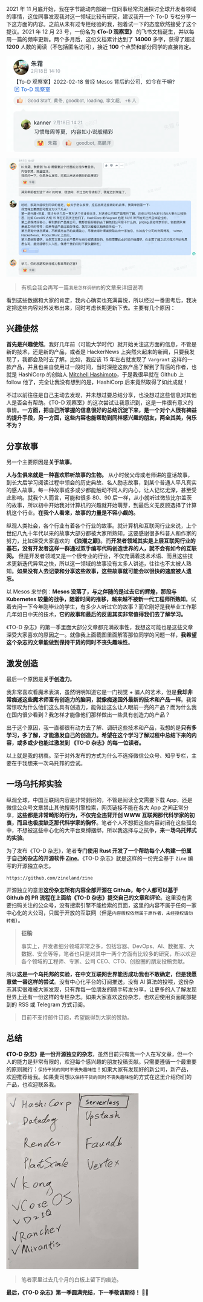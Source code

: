 
2021 年 11 月底开始，我在字节跳动内部跟一位同事经常沟通探讨全球开发者领域的事情，这位同事发现我对这一领域比较有研究，建议我开一个 To-D 专栏分享一下这方面的内容。之前从未有过专栏经验的我，抱着试一下的态度欣然接受了这个提议。2021 年 12 月 23 号，一份名为 **《To-D 观察室》** 的飞书文档诞生，并以每周一篇的频率更新。两个多月后，这份文档累计达到了 **14000** 多字，获得了超过 **1200** 人数的阅读（不包括匿名访问），接近 **100** 个点赞和部分同学的直接肯定。

![](/static/s1/10/praise.png)

![](/static/s1/10/praise2.png)
> 有机会我会再写一篇`我是怎样调研的`的文章来详细说明

看到这些数据和大家的肯定，我内心确实也充满喜悦，所以经过一番思考后，我决定把这些内容对外发布出来，同时考虑长期更新下去。主要有几个原因：

## 兴趣使然

**首先是兴趣使然**。我好几年前（可能大学时代）就开始关注这方面的信息，不管是新的技术，还是新的产品，或者是 HackerNews 上突然火起来的新闻，只要我发现了，我都会及时去了解。比如，我应该 15 年左右就发现了 `Vargrant` 这样的一款产品，并且也亲自使用过一段时间，当时深挖这款产品了解到了背后的作者，也就是 HashiCorp 的创始人 [Mitchell Hashimoto](https://github.com/mitchellh)，于是我很早就在 Github 上 follow 他了，完全让我没有想到的是，HashiCorp 后来竟然取得了如此成就！

不过以前往往是自己主动去发现，并未想过要总结分享，也没想过这些信息对其他人是否会有帮助。《TO-D 观察室》的这次尝试让我意识到，这是一件很有意义的事情。**一方面，把自己所掌握的信息很好的总结沉淀下来，是一个对个人很有裨益的提升手段，另一方面，这些内容也能帮助到同样感兴趣的朋友，两全其美，何乐不为？**

## 分享故事

另一个主要原因是**关于故事**。

**人与生俱来就是一种喜欢聆听故事的生物。** 从小时候父母或老师讲的童话故事，到长大后学习阅读过程中领会的历史典故、名人励志故事，到某个普通人平凡真实的感人故事，每一种故事或多或少都能触动不同人的内心，让人记忆尤深，甚至受此影响。就我个人而言，可能和很多 80、90 后一样，从小就听过微软比尔盖茨的故事，所以初中开始我对计算机的兴趣就开始萌芽，到最后义无反顾选择了计算机这个行业。**在我个人看来，故事的力量是不容小觑的。**

纵观人类社会，各个行业有着各个行业的故事。就计算机和互联网行业来说，上个世纪八九十年代以来的故事大部分都被大家所熟知，这要感谢很多科普人和作家的努力，比如深受大家喜欢的 **《浪潮之巅》**。而**开发者领域其实是上层互联网行业的基石，没有开发者这样一群通过双手编写代码创造世界的人，就不会有如今的互联网。** 但是开发者领域又是一个很专业的行业，不仅充满着技术术语、而且这些技术更新迭代异常之快，所以这一领域的故事没有太多人讲述，往往也不太被人熟知。**如果没有人去记录和分享这些故事，这些故事就可能会以很快的速度被人遗忘。**

以 Mesos 来举例：**Mesos 没落了，与之伴随的是过去它的辉煌，那段与 Kubernetes 较量的战争，随着时间的推移，越来越不被新一代工程师所熟知**。试着去问一下今年刚毕业的学生，有多少人听过它的故事？而它刚好是我毕业工作那几年如日中天的技术，**它的故事和最后的反思其实非常值得我们去了解学习。**

《TO-D 杂志》的第一季里面大部分文章都充满故事性，我想这可能也是这些文章深受大家喜欢的原因之一。就像我上面截图里面解答那位同学的问题一样，**我希望这个杂志的文章能做到保持干货的同时不丧失趣味性**。


## 激发创造

最后一个原因是**关于创造力**。

我非常喜欢看魔术表演，虽然明明知道它是一门视觉 + 骗人的艺术，但是**我却非常痴迷这些魔术师富有创造力的脑洞，就像痴迷国外最新的技术和产品一样**。我常常惊叹为什么他们这么具有创造力，能做出这么让人眼前一亮的产品？而为什么我在国内很少看到？我怎样才能像他们那样做出一些具有创造力的产品？

出于这个原因，我一直都很有动力去了解、调研这些技术和产品，我想的是**只有多学习，多了解，才能激发自己的创造力。希望在这个学习了解过程中总结下来的内容，或多或少也能过激发到 《TO-D 杂志》的每一位读者。**

以上就是我的初衷。至于对外发布的方式为什么不选择微信公众号、知乎专栏，主要在于我想来一次乌托邦的尝试。

## 一场乌托邦实验

纵观全球，中国互联网内容是非常封闭的，不管是阅读全文需要下载 App，还是微信公众号文章禁止其他搜索引擎检索，网页链接不能在各大 App 之间正常分享，**这些都是非常畸形的行为，不仅完全违背开创 WWW 互联网那代科学家的初衷，而且也极度缺乏那代科学家的胸怀**。笔者个人不想把这些内容封闭在这些孤岛中，不想被这些中心化的大平台束缚捆绑，所以我选择与之抗争，**来一场乌托邦式的实验**。

为了发布《TO-D 杂志》，笔者**专门使用 Rust 开发了一个帮助每个人构建一份属于自己的杂志的开源软件 [Zine](https://github.com/zineland/zine)**。《TO-D 杂志》就是这样的一份完全基于 `Zine` 编写的开源独立杂志。

```urlpreview
https://github.com/zineland/zine
```

开源独立的意思**这份杂志所有内容全部开源在 Github，每个人都可以基于 Github 的 PR 流程在上面给《TO-D 杂志》提交自己的文章和评论**。这里没有需要扫码关注的公众号，没有搜索引擎不能检索的页面，这里的内容不属于任何一家中心化的大公司，只属于开放的互联网（但是`内容版权依然属于原作者，未经授权请勿转载`）。

> **征稿**: 
>
> 事实上，开发者细分领域非常之多，包括容器、DevOps、AI、数据库、大数据、安全等等，笔者也只是对其中一两个方面有比较多的研究，所以欢迎各个领域的工程师、专家、公司 CEO、CTO、创投圈的朋友投稿贡献。

所以**这是一个乌托邦的实验，在中文互联网世界能否成功我也不敢确定，但是我愿意做一番这样的尝试**。没有中心化平台的订阅推送，没有 AI 算法的投喂，这份杂志其实很难被大家发现，只有靠每一位朋友的随手转发分享，让更多的人了解发现世界上还有一份这样的专栏杂志。如果大家喜欢这份杂志，也欢迎使用页面尾部提到的 RSS 或 Telegram 方式订阅。

> 目前不支持邮件订阅，希望能得到大家的赞助。

## 总结

**《TO-D 杂志》是一份开源独立的杂志**，虽然目前只有我一个人在写文章，但一个人的能力是非常有限的，欢迎每个感兴趣的朋友投稿贡献。只需要遵循一个最重要的原则就行：`保持干货的同时不丧失趣味性`！如果大家有发现好的新公司，新产品，欢迎推荐给我。如果贵司想以`保持干货的同时不丧失趣味性`的方式在这里介绍你们的产品，也欢迎联系我。

<img style="width: 350px" src="/static/s1/10/whiteboard.jpg" />

> 笔者家里过去几个月的白板上留下的痕迹。

**最后，《TO-D 杂志》第一季圆满完结，下一季敬请期待！** 🎉🎉